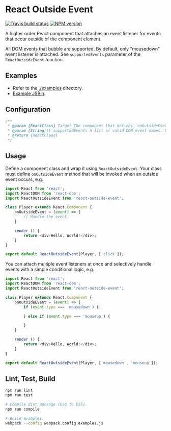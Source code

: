 # React Outside Event

[![Travis build status](http://img.shields.io/travis/gajus/react-outside-event/master.svg?style=flat)](https://travis-ci.org/gajus/react-outside-event)
[![NPM version](http://img.shields.io/npm/v/react-outside-event.svg?style=flat)](https://www.npmjs.org/package/react-outside-event)

A higher order React component that attaches an event listener for events that occur outside of the component element.

All DOM events that bubble are supported. By default, only "mousedown" event listener is attached. See `supportedEvents` parameter of the `ReactOutsideEvent` function.

## Examples

* Refer to the [./examples](./examples) directory.
* [Example JSBin](http://jsbin.com/zowupojoqo/1/edit?html,output).

## Configuration

```js
/**
 * @param {ReactClass} Target The component that defines `onOutsideEvent` handler.
 * @param {String[]} supportedEvents A list of valid DOM event names. Default: ['mousedown'].
 * @return {ReactClass}
 */
```

## Usage

Define a component class and wrap it using `ReactOutsideEvent`. Your class must define `onOutsideEvent` method that will be invoked when an outside event occurs, e.g.

```js
import React from 'react';
import ReactDOM from 'react-dom';
import ReactOutsideEvent from 'react-outside-event';

class Player extends React.Component {
    onOutsideEvent = (event) => {
        // Handle the event.
    }

    render () {
        return <div>Hello, World!</div>;
    }
}

export default ReactOutsideEvent(Player, ['click']);
```

You can attach multiple event listeners at once and selectively handle events with a simple conditional logic, e.g.

```js
import React from 'react';
import ReactDOM from 'react-dom';
import ReactOutsideEvent from 'react-outside-event';

class Player extends React.Component {
    onOutsideEvent = (event) => {
        if (event.type === 'mousedown') {

        } else if (event.type === 'mouseup') {

        }
    }

    render () {
        return <div>Hello, World!</div>;
    }
}

export default ReactOutsideEvent(Player, ['mousedown', 'mouseup']);
```

## Lint, Test, Build

```sh
npm run lint
npm run test

# Compile dist package (ES6 to ES5).
npm run compile

# Build examples.
webpack --config webpack.config.examples.js
```
